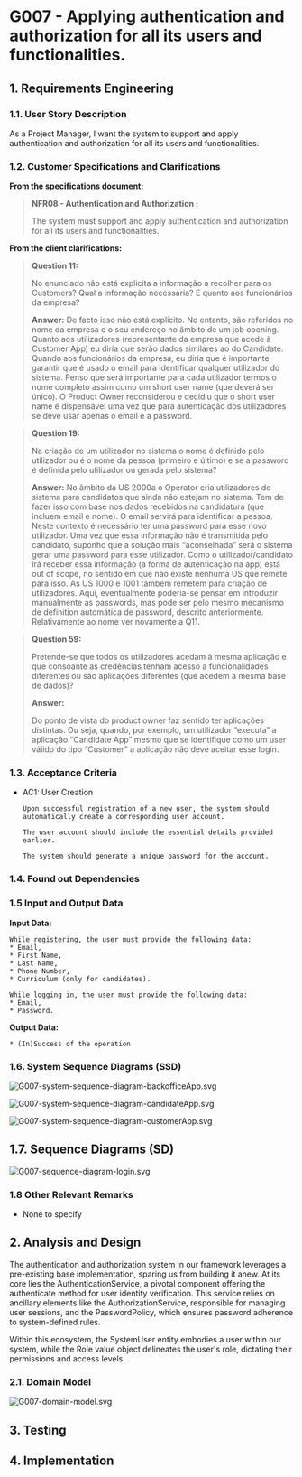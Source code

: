# G007 -  Applying authentication and authorization for all its users and functionalities.

## 1. Requirements Engineering

### 1.1. User Story Description

As a Project Manager, I want the system to support and apply authentication and authorization for all its users and functionalities.

### 1.2. Customer Specifications and Clarifications

**From the specifications document:**

> **NFR08 - Authentication and Authorization :**
>
> The system must support and apply authentication and authorization for all its users and functionalities.


**From the client clarifications:**

> **Question 11:**
>
> No enunciado não está explicita a informação a recolher para os Customers? Qual a informação necessária? E quanto
aos funcionários da empresa?
>
> **Answer:**
> De facto isso não está explicito. No entanto, são referidos no nome da empresa e o seu endereço no âmbito de um job opening.
Quanto aos utilizadores (representante da empresa que acede à Customer App) eu diria que serão dados similares ao do Candidate.
Quando aos funcionários da empresa, eu diria que é importante garantir que é usado o email para identificar qualquer utilizador
do sistema. Penso que será importante para cada utilizador termos o nome completo assim como um short user name (que deverá ser
único). O Product Owner reconsiderou e decidiu que o short user name é dispensável uma vez que para autenticação dos utilizadores
se deve usar apenas o email e a password.

> **Question 19:**
>
> Na criação de um utilizador no sistema o nome é definido pelo utilizador ou é o nome da pessoa (primeiro e último) e se
a password é definida pelo utilizador ou gerada pelo sistema?
>
> **Answer:**
> No âmbito da US 2000a o Operator cria utilizadores do sistema para candidatos que ainda não estejam no sistema. Tem de
fazer isso com base nos dados recebidos na candidatura (que incluem email e nome). O email servirá para identificar a
pessoa. Neste contexto é necessário ter uma password para esse novo utilizador. Uma vez que essa informação não é
transmitida pelo candidato, suponho que a solução mais “aconselhada” será o sistema gerar uma password para esse utilizador.
Como o utilizador/candidato irá receber essa informação (a forma de autenticação na app) está out of scope, no sentido em
que não existe nenhuma US que remete para isso. As US 1000 e 1001 também remetem para criação de utilizadores. Aqui,
eventualmente poderia-se pensar em introduzir manualmente as passwords, mas pode ser pelo mesmo mecanismo de definition
automática de password, descrito anteriormente. Relativamente ao nome ver novamente a Q11.

> **Question 59:** 
> 
> Pretende-se que todos os utilizadores acedam à mesma aplicação e que consoante as credências tenham acesso a
funcionalidades diferentes ou são aplicações diferentes (que acedem à mesma base de dados)?
> 
> **Answer:**
>
> Do ponto de vista do product owner faz sentido ter aplicações distintas. Ou seja, quando, por exemplo, um utilizador 
“executa” a aplicação “Candidate App” mesmo que se identifique como um user válido do tipo “Customer” a aplicação não deve
aceitar esse login.

### 1.3. Acceptance Criteria

* AC1: User Creation

      Upon successful registration of a new user, the system should automatically create a corresponding user account.

      The user account should include the essential details provided earlier.

      The system should generate a unique password for the account.

### 1.4. Found out Dependencies

### 1.5 Input and Output Data

**Input Data:**

    While registering, the user must provide the following data:
    * Email,
    * First Name,
    * Last Name,
    * Phone Number,
    * Curriculum (only for candidates).

    While logging in, the user must provide the following data:
    * Email,
    * Password.

**Output Data:**

    * (In)Success of the operation

### 1.6. System Sequence Diagrams (SSD)

![G007-system-sequence-diagram-backofficeApp.svg](G007-system-sequence-diagram-backofficeApp.svg)

![G007-system-sequence-diagram-candidateApp.svg](G007-system-sequence-diagram-candidateApp.svg)

![G007-system-sequence-diagram-customerApp.svg](G007-system-sequence-diagram-customerApp.svg)

## 1.7. Sequence Diagrams (SD)

![G007-sequence-diagram-login.svg](G007-sequence-diagram-login.svg)

### 1.8 Other Relevant Remarks

*  None to specify

## 2. Analysis and Design

The authentication and authorization system in our framework leverages a pre-existing base implementation, sparing us 
from building it anew. At its core lies the AuthenticationService, a pivotal component offering the authenticate method 
for user identity verification. This service relies on ancillary elements like the AuthorizationService, responsible for 
managing user sessions, and the PasswordPolicy, which ensures password adherence to system-defined rules.

Within this ecosystem, the SystemUser entity embodies a user within our system, while the Role value object delineates 
the user's role, dictating their permissions and access levels.

### 2.1. Domain Model

![G007-domain-model.svg](G007-domain-model.svg)

## 3. Testing

## 4. Implementation